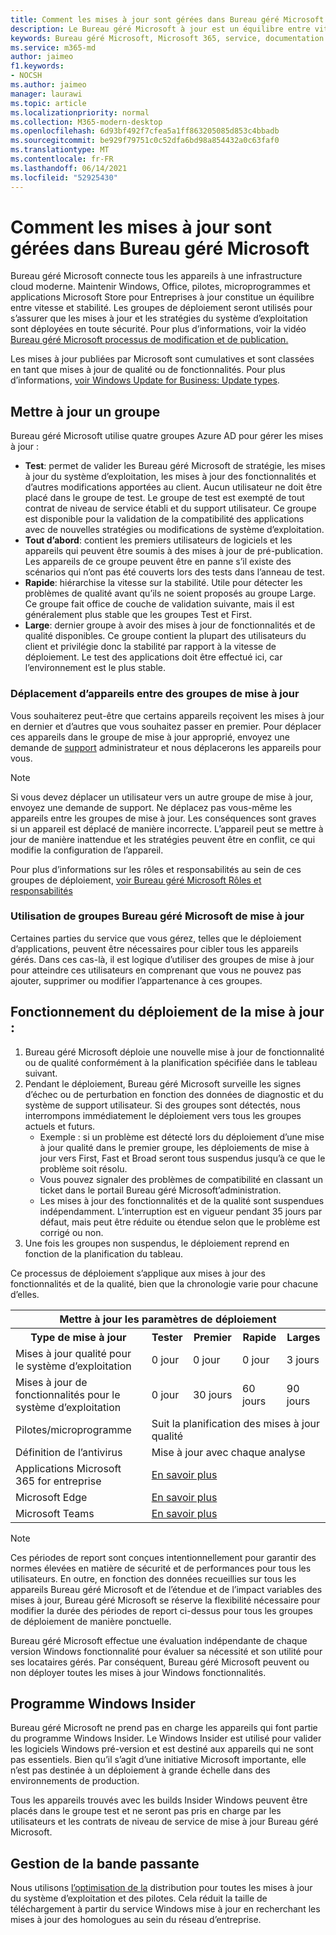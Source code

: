 ```yaml
---
title: Comment les mises à jour sont gérées dans Bureau géré Microsoft
description: Le Bureau géré Microsoft à jour est un équilibre entre vitesse et stabilité.
keywords: Bureau géré Microsoft, Microsoft 365, service, documentation
ms.service: m365-md
author: jaimeo
f1.keywords:
- NOCSH
ms.author: jaimeo
manager: laurawi
ms.topic: article
ms.localizationpriority: normal
ms.collection: M365-modern-desktop
ms.openlocfilehash: 6d93bf492f7cfea5a1ff863205085d853c4bbadb
ms.sourcegitcommit: be929f79751c0c52dfa6bd98a854432a0c63faf0
ms.translationtype: MT
ms.contentlocale: fr-FR
ms.lasthandoff: 06/14/2021
ms.locfileid: "52925430"
---
```

# <a name="how-updates-are-handled-in-microsoft-managed-desktop"></a>Comment les mises à jour sont gérées dans Bureau géré Microsoft


<!--This topic is the target for a "Learn more" link in the Admin Portal (aka.ms/update-rings); do not delete.-->

<!--Update management -->

Bureau géré Microsoft connecte tous les appareils à une infrastructure cloud moderne. Maintenir Windows, Office, pilotes, microprogrammes et applications Microsoft Store pour Entreprises à jour constitue un équilibre entre vitesse et stabilité. Les groupes de déploiement seront utilisés pour s’assurer que les mises à jour et les stratégies du système d’exploitation sont déployées en toute sécurité. Pour plus d’informations, voir la vidéo [Bureau géré Microsoft processus de modification et de publication.](https://www.microsoft.com/videoplayer/embed/RE4mWqP)

Les mises à jour publiées par Microsoft sont cumulatives et sont classées en tant que mises à jour de qualité ou de fonctionnalités.
Pour plus d’informations, [voir Windows Update for Business: Update types](/windows/deployment/update/waas-manage-updates-wufb#update-types). 

## <a name="update-groups"></a>Mettre à jour un groupe

Bureau géré Microsoft utilise quatre groupes Azure AD pour gérer les mises à jour :

- **Test**: permet de valider les Bureau géré Microsoft de stratégie, les mises à jour du système d’exploitation, les mises à jour des fonctionnalités et d’autres modifications apportées au client. Aucun utilisateur ne doit être placé dans le groupe de test. Le groupe de test est exempté de tout contrat de niveau de service établi et du support utilisateur. Ce groupe est disponible pour la validation de la compatibilité des applications avec de nouvelles stratégies ou modifications de système d’exploitation.  
- **Tout d’abord**: contient les premiers utilisateurs de logiciels et les appareils qui peuvent être soumis à des mises à jour de pré-publication. Les appareils de ce groupe peuvent être en panne s’il existe des scénarios qui n’ont pas été couverts lors des tests dans l’anneau de test.
- **Rapide**: hiérarchise la vitesse sur la stabilité. Utile pour détecter les problèmes de qualité avant qu’ils ne soient proposés au groupe Large. Ce groupe fait office de couche de validation suivante, mais il est généralement plus stable que les groupes Test et First. 
- **Large**: dernier groupe à avoir des mises à jour de fonctionnalités et de qualité disponibles. Ce groupe contient la plupart des utilisateurs du client et privilégie donc la stabilité par rapport à la vitesse de déploiement. Le test des applications doit être effectué ici, car l’environnement est le plus stable. 

### <a name="moving-devices-between-update-groups"></a>Déplacement d’appareils entre des groupes de mise à jour
Vous souhaiterez peut-être que certains appareils reçoivent les mises à jour en dernier et d’autres que vous souhaitez passer en premier. Pour déplacer ces appareils dans le groupe de mise à jour approprié, envoyez une demande de [support](../working-with-managed-desktop/admin-support.md) administrateur et nous déplacerons les appareils pour vous. 

> [!NOTE]
> Si vous devez déplacer un utilisateur vers un autre groupe de mise à jour, envoyez une demande de support. Ne déplacez pas vous-même les appareils entre les groupes de mise à jour. Les conséquences sont graves si un appareil est déplacé de manière incorrecte. L’appareil peut se mettre à jour de manière inattendue et les stratégies peuvent être en conflit, ce qui modifie la configuration de l’appareil.

Pour plus d’informations sur les rôles et responsabilités au sein de ces groupes de déploiement, [voir Bureau géré Microsoft Rôles et responsabilités](../intro/roles-and-responsibilities.md)

### <a name="using-microsoft-managed-desktop-update-groups"></a>Utilisation de groupes Bureau géré Microsoft de mise à jour 
Certaines parties du service que vous gérez, telles que le déploiement d’applications, peuvent être nécessaires pour cibler tous les appareils gérés. Dans ces cas-là, il est logique d’utiliser des groupes de mise à jour pour atteindre ces utilisateurs en comprenant que vous ne pouvez pas ajouter, supprimer ou modifier l’appartenance à ces groupes. 

## <a name="how-update-deployment-works"></a>Fonctionnement du déploiement de la mise à jour :
1. Bureau géré Microsoft déploie une nouvelle mise à jour de fonctionnalité ou de qualité conformément à la planification spécifiée dans le tableau suivant.
2. Pendant le déploiement, Bureau géré Microsoft surveille les signes d’échec ou de perturbation en fonction des données de diagnostic et du système de support utilisateur. Si des groupes sont détectés, nous interrompons immédiatement le déploiement vers tous les groupes actuels et futurs.
    - Exemple : si un problème est détecté lors du déploiement d’une mise à jour qualité dans le premier groupe, les déploiements de mise à jour vers First, Fast et Broad seront tous suspendus jusqu’à ce que le problème soit résolu.
    - Vous pouvez signaler des problèmes de compatibilité en classant un ticket dans le portail Bureau géré Microsoft’administration.
    - Les mises à jour des fonctionnalités et de la qualité sont suspendues indépendamment. L’interruption est en vigueur pendant 35 jours par défaut, mais peut être réduite ou étendue selon que le problème est corrigé ou non.
3. Une fois les groupes non suspendus, le déploiement reprend en fonction de la planification du tableau.

Ce processus de déploiement s’applique aux mises à jour des fonctionnalités et de la qualité, bien que la chronologie varie pour chacune d’elles.




<table>
    <tr><th colspan="5">Mettre à jour les paramètres de déploiement</th></tr>
    <tr><th>Type de mise à jour</th><th>Tester</th><th>Premier</th><th>Rapide</th><th>Larges</th></tr>
    <tr><td>Mises à jour qualité pour le système d’exploitation</td><td>0 jour</td><td>0 jour</td><td>0 jour</td><td>3 jours</td></tr>
    <tr><td>Mises à jour de fonctionnalités pour le système d’exploitation</td><td>0 jour</td><td>30 jours</td><td>60 jours</td><td>90 jours</td></tr>
    <tr><td>Pilotes/microprogramme</td><td colspan="4">Suit la planification des mises à jour qualité</td></tr>
    <tr><td>Définition de l’antivirus</td><td colspan="4">Mise à jour avec chaque analyse</td></tr>
    <tr><td>Applications Microsoft 365 for entreprise</td><td colspan="4"><a href="/microsoft-365/managed-desktop/get-started/m365-apps#updates-to-microsoft-365-apps">En savoir plus</a></td></tr>
    <tr><td>Microsoft Edge</td><td colspan="4"><a href="/microsoft-365/managed-desktop/get-started/edge-browser-app#updates-to-microsoft-edge">En savoir plus</a></td></tr>
    <tr><td>Microsoft Teams</td><td colspan="4"><a href="/microsoft-365/managed-desktop/get-started/teams#updates">En savoir plus</a></td></tr>
</table>

>[!NOTE]
>Ces périodes de report sont conçues intentionnellement pour garantir des normes élevées en matière de sécurité et de performances pour tous les utilisateurs. En outre, en fonction des données recueillies sur tous les appareils Bureau géré Microsoft et de l’étendue et de l’impact variables des mises à jour, Bureau géré Microsoft se réserve la flexibilité nécessaire pour modifier la durée des périodes de report ci-dessus pour tous les groupes de déploiement de manière ponctuelle.
>
>Bureau géré Microsoft effectue une évaluation indépendante de chaque version Windows fonctionnalité pour évaluer sa nécessité et son utilité pour ses locataires gérés. Par conséquent, Bureau géré Microsoft peuvent ou non déployer toutes les mises à jour Windows fonctionnalités. 

## <a name="windows-insider-program"></a>Programme Windows Insider

Bureau géré Microsoft ne prend pas en charge les appareils qui font partie du programme Windows Insider. Le Windows Insider est utilisé pour valider les logiciels Windows pré-version et est destiné aux appareils qui ne sont pas essentiels. Bien qu’il s’agit d’une initiative Microsoft importante, elle n’est pas destinée à un déploiement à grande échelle dans des environnements de production. 

Tous les appareils trouvés avec les builds Insider Windows peuvent être placés dans le groupe test et ne seront pas pris en charge par les utilisateurs et les contrats de niveau de service de mise à jour Bureau géré Microsoft.

## <a name="bandwidth-management"></a>Gestion de la bande passante

Nous utilisons [l’optimisation de la](/windows/deployment/update/waas-delivery-optimization) distribution pour toutes les mises à jour du système d’exploitation et des pilotes. Cela réduit la taille de téléchargement à partir du service Windows mise à jour en recherchant les mises à jour des homologues au sein du réseau d’entreprise.